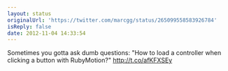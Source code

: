 ```yaml
---
layout: status
originalUrl: 'https://twitter.com/marcgg/status/265099558583926784'
isReply: false
date: 2012-11-04 14:33:54
---
```


Sometimes you gotta ask dumb questions: "How to load a controller when clicking a button with RubyMotion?" http://t.co/afKFXSEy
